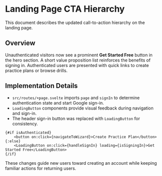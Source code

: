 # Landing Page CTA Hierarchy

This document describes the updated call-to-action hierarchy on the landing page.

## Overview

Unauthenticated visitors now see a prominent **Get Started Free** button in the hero section. A short value proposition list reinforces the benefits of signing in. Authenticated users are presented with quick links to create practice plans or browse drills.

## Implementation Details

- `src/routes/+page.svelte` imports `page` and `signIn` to determine authentication state and start Google sign-in.
- `LoadingButton` components provide visual feedback during navigation and sign-in.
- The header sign-in button was replaced with `LoadingButton` for consistency.

```svelte
{#if isAuthenticated}
	<button on:click={navigateToWizard}>Create Practice Plan</button>
{:else}
	<LoadingButton on:click={handleSignIn} loading={isSigningIn}>Get Started Free</LoadingButton>
{/if}
```

These changes guide new users toward creating an account while keeping familiar actions for returning users.
